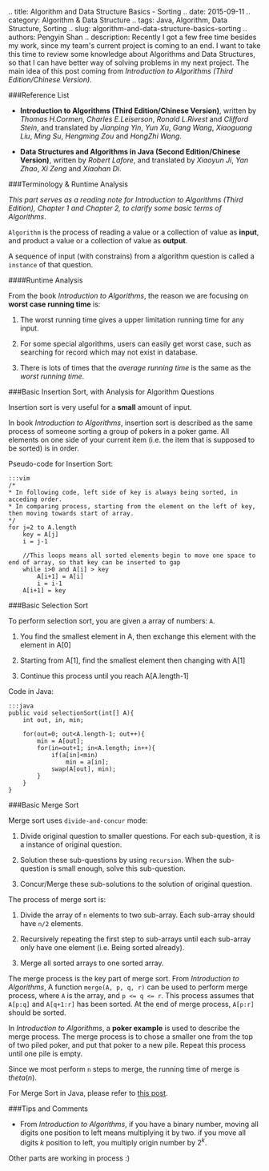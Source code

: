 .. title: Algorithm and Data Structure Basics - Sorting
.. date: 2015-09-11
.. category: Algorithm & Data Structure
.. tags: Java, Algorithm, Data Structure, Sorting
.. slug: algorithm-and-data-structure-basics-sorting
.. authors: Pengyin Shan
.. description: Recently I got a few free time besides my work, since my team's current project is coming to an end. I want to take this time to review some knowledge about Algorithms and Data Structures, so that I can have better way of solving problems in my next project. The main idea of this post coming from *Introduction to Algorithms (Third Edition/Chinese Version)*.

###Reference List

- **Introduction to Algorithms (Third Edition/Chinese Version)**, written by *Thomas H.Cormen*, *Charles E.Leiserson*, *Ronald L.Rivest* and *Clifford Stein*, and translated by *Jianping Yin*, *Yun Xu*, *Gang Wang*, *Xiaoguang Liu*, *Ming Su*, *Hengming Zou* and *HongZhi Wang*.

- **Data Structures and Algorithms in Java (Second Edition/Chinese Version)**, written by *Robert Lafore*, and translated by *Xiaoyun Ji*, *Yan Zhao*, *Xi Zeng* and *Xiaohan Di*.

###Terminology & Runtime Analysis

*This part serves as a reading note for Introduction to Algorithms (Third Edition), Chapter 1 and Chapter 2, to clarify some basic terms of Algorithms*.

`Algorithm` is the process of reading a value or a collection of value as **input**, and product a value or a collection of value as **output**.

A sequence of input (with constrains) from a algorithm question is called a `instance` of that question.

####Runtime Analysis

From the book *Introduction to Algorithms*, the reason we are focusing on **worst case running time** is:

1. The worst running time gives a upper limitation running time for any input.

2. For some special algorithms, users can easily get worst case, such as searching for record which may not exist in database.

3. There is lots of times that the *average running time* is the same as the *worst running time*.

###Basic Insertion Sort, with Analysis for Algorithm Questions

Insertion sort is very useful for a **small** amount of input.

In book *Introduction to Algorithms*, insertion sort is described as the same process of someone sorting a group of pokers in a poker game. All elements on one side of your current item (i.e. the item that is supposed to be sorted) is in order.

Pseudo-code for Insertion Sort:

    :::vim
    /*
    * In following code, left side of key is always being sorted, in acceding order.
    * In comparing process, starting from the element on the left of key, then moving towards start of array.
    */
    for j=2 to A.length
        key = A[j]
        i = j-1

        //This loops means all sorted elements begin to move one space to end of array, so that key can be inserted to gap
        while i>0 and A[i] > key
            A[i+1] = A[i]
            i = i-1
        A[i+1] = key

###Basic Selection Sort

To perform selection sort, you are given a array of numbers: `A`.

1. You find the smallest element in A, then exchange this element with the element in A[0]

2. Starting from A[1], find the smallest element then changing with A[1]

3. Continue this process until you reach A[A.length-1]

Code in Java:

    :::java
    public void selectionSort(int[] A){
        int out, in, min;

        for(out=0; out<A.length-1; out++){
            min = A[out];
            for(in=out+1; in<A.length; in++){
                if(a[in]<min)
                    min = a[in];
                swap(A[out], min);
            }
        }
    }


###Basic Merge Sort

Merge sort uses `divide-and-concur` mode:

1. Divide original question to smaller questions. For each sub-question, it is a instance of original question.

2. Solution these sub-questions by using `recursion`. When the sub-question is small enough, solve this sub-question.

3. Concur/Merge these sub-solutions to the solution of original question.

The process of merge sort is:

1. Divide the array of `n` elements to two sub-array. Each sub-array should have `n/2` elements.

2. Recursively repeating the first step to sub-arrays until each sub-array only have one element (i.e. Being sorted already).

3. Merge all sorted arrays to one sorted array.

The merge process is the key part of merge sort. From *Introduction to Algorithms*, A function `merge(A, p, q, r)` can be used to perform merge process, where `A` is the array, and `p <= q <= r`. This process assumes that `A[p:q]` and `A[q+1:r]` has been sorted. At the end of merge process, `A[p:r]` should be sorted.

In *Introduction to Algorithms*, a **poker example** is used to describe the merge process. The merge process is to chose a smaller one from the top of two piled poker, and put that poker to a new pile. Repeat this process until one pile is empty.

Since we most perform `n` steps to merge, the running time of merge is $theta (n)$.

For Merge Sort in Java, please refer to <a href="./blog/algorithm-and-data-structure-basics-recursion">this post</a>.

###Tips and Comments

- From *Introduction to Algorithms*, if you have a binary number, moving all digits one position to left means multiplying it by two. if you move all digits *k* position to left, you multiply origin number by $2^k$.

Other parts are working in process :)